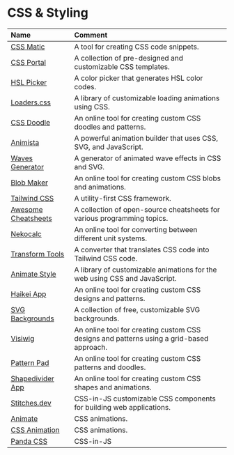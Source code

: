 ---
---

# CSS & Styling

| Name                                                                   | Comment                                                                                  |
| :--------------------------------------------------------------------- | :--------------------------------------------------------------------------------------- |
| [CSS Matic](http://www.cssmatic.com/)                                  | A tool for creating CSS code snippets.                                                   |
| [CSS Portal](http://www.cssportal.com/)                                | A collection of pre-designed and customizable CSS templates.                             |
| [HSL Picker](http://hslpicker.com/)                                    | A color picker that generates HSL color codes.                                           |
| [Loaders.css](https://github.com/ConnorAtherton/loaders.css)           | A library of customizable loading animations using CSS.                                  |
| [CSS Doodle](https://css-doodle.com/)                                  | An online tool for creating custom CSS doodles and patterns.                             |
| [Animista](https://animista.net/)                                      | A powerful animation builder that uses CSS, SVG, and JavaScript.                         |
| [Waves Generator](https://getwaves.io/)                                | A generator of animated wave effects in CSS and SVG.                                     |
| [Blob Maker](https://www.blobmaker.app/)                               | An online tool for creating custom CSS blobs and animations.                             |
| [Tailwind CSS](https://tailwindcss.com/)                               | A utility-first CSS framework.                                                           |
| [Awesome Cheatsheets](https://github.com/LeCoupa/awesome-cheatsheets/) | A collection of open-source cheatsheets for various programming topics.                  |
| [Nekocalc](https://nekocalc.com/de/px-zu-rem-umrechner)                | An online tool for converting between different unit systems.                            |
| [Transform Tools](https://transform.tools/css-to-tailwind)             | A converter that translates CSS code into Tailwind CSS code.                             |
| [Animate Style](https://animate.style/)                                | A library of customizable animations for the web using CSS and JavaScript.               |
| [Haikei App](https://haikei.app/)                                      | An online tool for creating custom CSS designs and patterns.                             |
| [SVG Backgrounds](https://www.svgbackgrounds.com/)                     | A collection of free, customizable SVG backgrounds.                                      |
| [Visiwig](https://visiwig.com/)                                        | An online tool for creating custom CSS designs and patterns using a grid-based approach. |
| [Pattern Pad](https://patternpad.com/)                                 | An online tool for creating custom CSS patterns and doodles.                             |
| [Shapedivider App](https://www.shapedivider.app/)                      | An online tool for creating custom CSS shapes and animations.                            |
| [Stitches.dev](https://stitches.dev/)                                  | CSS-in-JS customizable CSS components for building web applications.                     |
| [Animate](https://animate.style/)                                      | CSS animations.                                                                          |
| [CSS Animation](https://cssanimation.io/)                              | CSS animations.                                                                          |
| [Panda CSS](https://panda-css.com/)                                    | CSS-in-JS                                                                                |
